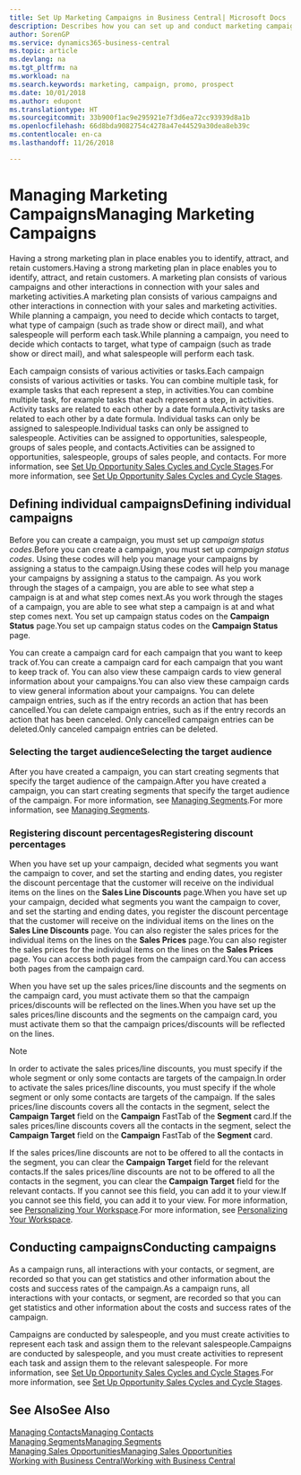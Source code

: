 ```yaml
---
title: Set Up Marketing Campaigns in Business Central| Microsoft Docs
description: Describes how you can set up and conduct marketing campaigns in Business Central to help you identify and attract prospects and retain customers.
author: SorenGP
ms.service: dynamics365-business-central
ms.topic: article
ms.devlang: na
ms.tgt_pltfrm: na
ms.workload: na
ms.search.keywords: marketing, campaign, promo, prospect
ms.date: 10/01/2018
ms.author: edupont
ms.translationtype: HT
ms.sourcegitcommit: 33b900f1ac9e295921e7f3d6ea72cc93939d8a1b
ms.openlocfilehash: 66d8bda9082754c4278a47e44529a30dea8eb39c
ms.contentlocale: en-ca
ms.lasthandoff: 11/26/2018

---
```

# <a name="managing-marketing-campaigns"></a><span data-ttu-id="2b3a7-103">Managing Marketing Campaigns</span><span class="sxs-lookup"><span data-stu-id="2b3a7-103">Managing Marketing Campaigns</span></span>
<span data-ttu-id="2b3a7-104">Having a strong marketing plan in place enables you to identify, attract, and retain customers.</span><span class="sxs-lookup"><span data-stu-id="2b3a7-104">Having a strong marketing plan in place enables you to identify, attract, and retain customers.</span></span> <span data-ttu-id="2b3a7-105">A marketing plan consists of various campaigns and other interactions in connection with your sales and marketing activities.</span><span class="sxs-lookup"><span data-stu-id="2b3a7-105">A marketing plan consists of various campaigns and other interactions in connection with your sales and marketing activities.</span></span> <span data-ttu-id="2b3a7-106">While planning a campaign, you need to decide which contacts to target, what type of campaign (such as trade show or direct mail), and what salespeople will perform each task.</span><span class="sxs-lookup"><span data-stu-id="2b3a7-106">While planning a campaign, you need to decide which contacts to target, what type of campaign (such as trade show or direct mail), and what salespeople will perform each task.</span></span>

<span data-ttu-id="2b3a7-107">Each campaign consists of various activities or tasks.</span><span class="sxs-lookup"><span data-stu-id="2b3a7-107">Each campaign consists of various activities or tasks.</span></span> <span data-ttu-id="2b3a7-108">You can combine multiple task, for example tasks that each represent a step, in activities.</span><span class="sxs-lookup"><span data-stu-id="2b3a7-108">You can combine multiple task, for example tasks that each represent a step, in activities.</span></span> <span data-ttu-id="2b3a7-109">Activity tasks are related to each other by a date formula.</span><span class="sxs-lookup"><span data-stu-id="2b3a7-109">Activity tasks are related to each other by a date formula.</span></span> <span data-ttu-id="2b3a7-110">Individual tasks can only be assigned to salespeople.</span><span class="sxs-lookup"><span data-stu-id="2b3a7-110">Individual tasks can only be assigned to salespeople.</span></span> <span data-ttu-id="2b3a7-111">Activities can be assigned to opportunities, salespeople, groups of sales people, and contacts.</span><span class="sxs-lookup"><span data-stu-id="2b3a7-111">Activities can be assigned to opportunities, salespeople, groups of sales people, and contacts.</span></span> <span data-ttu-id="2b3a7-112">For more information, see [Set Up Opportunity Sales Cycles and Cycle Stages](marketing-how-setup-opportunity-sales-cycles-stages.md).</span><span class="sxs-lookup"><span data-stu-id="2b3a7-112">For more information, see [Set Up Opportunity Sales Cycles and Cycle Stages](marketing-how-setup-opportunity-sales-cycles-stages.md).</span></span>

## <a name="defining-individual-campaigns"></a><span data-ttu-id="2b3a7-113">Defining individual campaigns</span><span class="sxs-lookup"><span data-stu-id="2b3a7-113">Defining individual campaigns</span></span>
<span data-ttu-id="2b3a7-114">Before you can create a campaign, you must set up *campaign status codes*.</span><span class="sxs-lookup"><span data-stu-id="2b3a7-114">Before you can create a campaign, you must set up *campaign status codes*.</span></span> <span data-ttu-id="2b3a7-115">Using these codes will help you manage your campaigns by assigning a status to the campaign.</span><span class="sxs-lookup"><span data-stu-id="2b3a7-115">Using these codes will help you manage your campaigns by assigning a status to the campaign.</span></span> <span data-ttu-id="2b3a7-116">As you work through the stages of a campaign, you are able to see what step a campaign is at and what step comes next.</span><span class="sxs-lookup"><span data-stu-id="2b3a7-116">As you work through the stages of a campaign, you are able to see what step a campaign is at and what step comes next.</span></span> <span data-ttu-id="2b3a7-117">You set up campaign status codes on the **Campaign Status** page.</span><span class="sxs-lookup"><span data-stu-id="2b3a7-117">You set up campaign status codes on the **Campaign Status** page.</span></span>

<span data-ttu-id="2b3a7-118">You can create a campaign card for each campaign that you want to keep track of.</span><span class="sxs-lookup"><span data-stu-id="2b3a7-118">You can create a campaign card for each campaign that you want to keep track of.</span></span> <span data-ttu-id="2b3a7-119">You can also view these campaign cards to view general information about your campaigns.</span><span class="sxs-lookup"><span data-stu-id="2b3a7-119">You can also view these campaign cards to view general information about your campaigns.</span></span>
<span data-ttu-id="2b3a7-120">You can delete campaign entries, such as if the entry records an action that has been cancelled.</span><span class="sxs-lookup"><span data-stu-id="2b3a7-120">You can delete campaign entries, such as if the entry records an action that has been canceled.</span></span> <span data-ttu-id="2b3a7-121">Only cancelled campaign entries can be deleted.</span><span class="sxs-lookup"><span data-stu-id="2b3a7-121">Only canceled campaign entries can be deleted.</span></span>

### <a name="selecting-the-target-audience"></a><span data-ttu-id="2b3a7-122">Selecting the target audience</span><span class="sxs-lookup"><span data-stu-id="2b3a7-122">Selecting the target audience</span></span>
<span data-ttu-id="2b3a7-123">After you have created a campaign, you can start creating segments that specify the target audience of the campaign.</span><span class="sxs-lookup"><span data-stu-id="2b3a7-123">After you have created a campaign, you can start creating segments that specify the target audience of the campaign.</span></span> <span data-ttu-id="2b3a7-124">For more information, see [Managing Segments](marketing-segments.md).</span><span class="sxs-lookup"><span data-stu-id="2b3a7-124">For more information, see [Managing Segments](marketing-segments.md).</span></span>

### <a name="registering-discount-percentages"></a><span data-ttu-id="2b3a7-125">Registering discount percentages</span><span class="sxs-lookup"><span data-stu-id="2b3a7-125">Registering discount percentages</span></span>
<span data-ttu-id="2b3a7-126">When you have set up your campaign, decided what segments you want the campaign to cover, and set the starting and ending dates, you register the discount percentage that the customer will receive on the individual items on the lines on the **Sales Line Discounts** page.</span><span class="sxs-lookup"><span data-stu-id="2b3a7-126">When you have set up your campaign, decided what segments you want the campaign to cover, and set the starting and ending dates, you register the discount percentage that the customer will receive on the individual items on the lines on the **Sales Line Discounts** page.</span></span> <span data-ttu-id="2b3a7-127">You can also register the sales prices for the individual items on the lines on the **Sales Prices** page.</span><span class="sxs-lookup"><span data-stu-id="2b3a7-127">You can also register the sales prices for the individual items on the lines on the **Sales Prices** page.</span></span> <span data-ttu-id="2b3a7-128">You can access both pages from the campaign card.</span><span class="sxs-lookup"><span data-stu-id="2b3a7-128">You can access both pages from the campaign card.</span></span>

 <span data-ttu-id="2b3a7-129">When you have set up the sales prices/line discounts and the segments on the campaign card, you must activate them so that the campaign prices/discounts will be reflected on the lines.</span><span class="sxs-lookup"><span data-stu-id="2b3a7-129">When you have set up the sales prices/line discounts and the segments on the campaign card, you must activate them so that the campaign prices/discounts will be reflected on the lines.</span></span>

> [!NOTE]  
>   <span data-ttu-id="2b3a7-130">In order to activate the sales prices/line discounts, you must specify if the whole segment or only some contacts are targets of the campaign.</span><span class="sxs-lookup"><span data-stu-id="2b3a7-130">In order to activate the sales prices/line discounts, you must specify if the whole segment or only some contacts are targets of the campaign.</span></span> <span data-ttu-id="2b3a7-131">If the sales prices/line discounts covers all the contacts in the segment, select the **Campaign Target** field on the **Campaign** FastTab of the **Segment** card.</span><span class="sxs-lookup"><span data-stu-id="2b3a7-131">If the sales prices/line discounts covers all the contacts in the segment, select the **Campaign Target** field on the **Campaign** FastTab of the **Segment** card.</span></span>

<span data-ttu-id="2b3a7-132">If the sales prices/line discounts are not to be offered to all the contacts in the segment, you can clear the **Campaign Target** field for the relevant contacts.</span><span class="sxs-lookup"><span data-stu-id="2b3a7-132">If the sales prices/line discounts are not to be offered to all the contacts in the segment, you can clear the **Campaign Target** field for the relevant contacts.</span></span> <span data-ttu-id="2b3a7-133">If you cannot see this field, you can add it to your view.</span><span class="sxs-lookup"><span data-stu-id="2b3a7-133">If you cannot see this field, you can add it to your view.</span></span> <span data-ttu-id="2b3a7-134">For more information, see [Personalizing Your Workspace](ui-personalization-user.md).</span><span class="sxs-lookup"><span data-stu-id="2b3a7-134">For more information, see [Personalizing Your Workspace](ui-personalization-user.md).</span></span>

## <a name="conducting-campaigns"></a><span data-ttu-id="2b3a7-135">Conducting campaigns</span><span class="sxs-lookup"><span data-stu-id="2b3a7-135">Conducting campaigns</span></span>
<span data-ttu-id="2b3a7-136">As a campaign runs, all interactions with your contacts, or segment, are recorded so that you can get statistics and other information about the costs and success rates of the campaign.</span><span class="sxs-lookup"><span data-stu-id="2b3a7-136">As a campaign runs, all interactions with your contacts, or segment, are recorded so that you can get statistics and other information about the costs and success rates of the campaign.</span></span>

<span data-ttu-id="2b3a7-137">Campaigns are conducted by salespeople, and you must create activities to represent each task and assign them to the relevant salespeople.</span><span class="sxs-lookup"><span data-stu-id="2b3a7-137">Campaigns are conducted by salespeople, and you must create activities to represent each task and assign them to the relevant salespeople.</span></span> <span data-ttu-id="2b3a7-138">For more information, see [Set Up Opportunity Sales Cycles and Cycle Stages](marketing-how-setup-opportunity-sales-cycles-stages.md).</span><span class="sxs-lookup"><span data-stu-id="2b3a7-138">For more information, see [Set Up Opportunity Sales Cycles and Cycle Stages](marketing-how-setup-opportunity-sales-cycles-stages.md).</span></span>

## <a name="see-also"></a><span data-ttu-id="2b3a7-139">See Also</span><span class="sxs-lookup"><span data-stu-id="2b3a7-139">See Also</span></span>
[<span data-ttu-id="2b3a7-140">Managing Contacts</span><span class="sxs-lookup"><span data-stu-id="2b3a7-140">Managing Contacts</span></span>](marketing-contacts.md)  
[<span data-ttu-id="2b3a7-141">Managing Segments</span><span class="sxs-lookup"><span data-stu-id="2b3a7-141">Managing Segments</span></span>](marketing-segments.md)  
[<span data-ttu-id="2b3a7-142">Managing Sales Opportunities</span><span class="sxs-lookup"><span data-stu-id="2b3a7-142">Managing Sales Opportunities</span></span>](marketing-manage-sales-opportunities.md)  
[<span data-ttu-id="2b3a7-143">Working with Business Central</span><span class="sxs-lookup"><span data-stu-id="2b3a7-143">Working with Business Central</span></span>](ui-work-product.md)  

